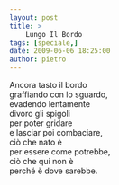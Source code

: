 ```yaml
---
layout: post
title: >
    Lungo Il Bordo
tags: [speciale,]
date: 2009-06-06 18:25:00
author: pietro
---
```

Ancora tasto il bordo<br/>graffiando con lo sguardo,<br/>evadendo lentamente<br/>divoro gli spigoli<br/>per poter gridare<br/>e lasciar poi combaciare,<br/>ciò che nato è<br/>per essere come potrebbe,<br/>ciò che qui non è<br/>perché è dove sarebbe.
